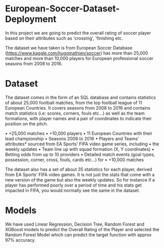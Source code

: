 # European-Soccer-Dataset-Deployment

In this project we are going to predict the overall rating of soccer player based on their
attributes such as 'crossing', 'finishing etc.

The dataset we have taken is from European Soccer Database
(https://www.kaggle.com/hugomathien/soccer) has more than 25,000 matches and more
than 10,000 players for European professional soccer seasons from 2008 to 2016.

# Dataset

The dataset comes in the form of an SQL database and contains statistics of about 25,000 football matches, from the top football league of 11 European Countries. It covers seasons from 2008 to 2016 and contains match statistics (i.e: scores, corners, fouls etc...) as well as the team
formations, with player names and a pair of coordinates to indicate their position on the pitch.

•	+25,000 matches
•	+10,000 players
•	11 European Countries with their lead championship
•	Seasons 2008 to 2016
•	Players and Teams' attributes* sourced from EA Sports' FIFA video game series, including
•	the weekly updates
•	Team line up with squad formation (X, Y coordinates)
•	Betting odds from up to 10 providers
•	Detailed match events (goal types, possession, corner, cross, fouls, cards etc...) for
•	+10,000 matches

The dataset also has a set of about 35 statistics for each player, derived from EA Sports' FIFA video games. It is not just the stats that come with a new version of the game but also the weekly updates. So for instance if a player has performed poorly over a period of time and his stats get
impacted in FIFA, you would normally see the same in the dataset.

# Models

We have used Linear Regression, Decision Tree, Random Forest and XGBoost models to predict the Overall Rating of the Player and selected the Random Forest Model which can predict the target function with approx 97% accuracy.

